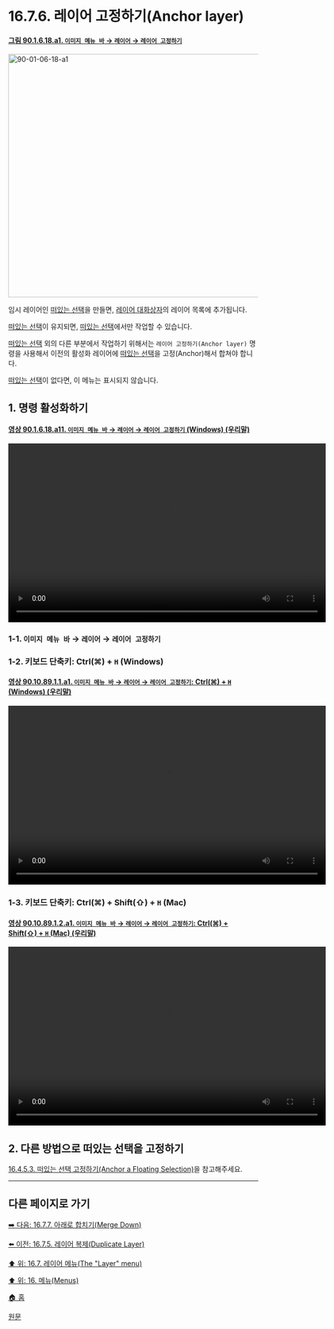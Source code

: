 # 16.7.6. 레이어 고정하기(Anchor layer)

<a id="90-01-06-18-a1"></a>

#### [그림 90.1.6.18.a1. `이미지 메뉴 바` → `레이어` → `레이어 고정하기`](./90-01-06-18-anchor_layer.md#90-01-06-18-a1)
<img width="970" height="490" alt="90-01-06-18-a1" src="https://github.com/user-attachments/assets/0a62f4b0-fa9f-4960-abe9-a62b56c634ac" />

임시 레이어인 [떠있는 선택](./19-glossaryx-floating_selection.md)을 만들면, [레이어 대화상자](./15-02-01-00-layers_dialog.md)의 레이어 목록에 추가됩니다.

[떠있는 선택](./19-glossaryx-floating_selection.md)이 유지되면, [떠있는 선택](./19-glossaryx-floating_selection.md)에서만 작업할 수 있습니다.

[떠있는 선택](./19-glossaryx-floating_selection.md) 외의 다른 부분에서 작업하기 위해서는 `레이어 고정하기(Anchor layer)` 명령을 사용해서 이전의 활성화 레이어에 [떠있는 선택](./19-glossaryx-floating_selection.md)을 고정(Anchor)해서 합쳐야 합니다.

[떠있는 선택](./19-glossaryx-floating_selection.md)이 없다면, 이 메뉴는 표시되지 않습니다.

<a id="16-07-06-s1"></a>

## 1. 명령 활성화하기

<a id="90-01-06-18-a11"></a>

#### [영상 90.1.6.18.a11. `이미지 메뉴 바` → `레이어` → `레이어 고정하기` (Windows) (우리말)](./90-01-06-18-anchor_layer.md#90-01-06-18-a11)
<video controls="controls" width="640" height="360" src="https://github.com/user-attachments/assets/75f18e3b-8d20-40ed-8441-9bd1f3de81b2"></video>

<a id="16-07-06-s1-01"></a>

### 1-1. `이미지 메뉴 바` → `레이어` → `레이어 고정하기`

<a id="16-07-06-s1-02"></a>

### 1-2. 키보드 단축키: Ctrl(⌘) + `H` (Windows)

<a id="90-10-89-01-01-a1"></a>

#### [영상 90.10.89.1.1.a1. `이미지 메뉴 바` → `레이어` → `레이어 고정하기`: Ctrl(⌘) + `H` (Windows) (우리말)](./90-10-89-01-01-ctrl_h.md#90-10-89-01-01-a1)
<video controls="controls" width="640" height="360" src="https://github.com/user-attachments/assets/e0850026-e0eb-4a49-b6d6-7f869d15fa07"></video>

<a id="16-07-06-s1-03"></a>

### 1-3. 키보드 단축키: Ctrl(⌘) + Shift(⇧) + `H` (Mac)

<a id="90-10-89-01-02-a1"></a>

#### [영상 90.10.89.1.2.a1. `이미지 메뉴 바` → `레이어` → `레이어 고정하기`: Ctrl(⌘) + Shift(⇧) + `H` (Mac) (우리말)](./90-10-89-01-02-ctrl_shift_h.md#90-10-89-01-02-a1)
<video controls="controls" width="640" height="360" src="https://github.com/user-attachments/assets/89f6e604-ee14-4a90-a252-f00e158b4d94"></video>

<a id="16-07-06-s2"></a>

## 2. 다른 방법으로 떠있는 선택을 고정하기
[16.4.5.3. 떠있는 선택 고정하기(Anchor a Floating Selection)](./16-04-05-03-anchor_a_floating_selection.md)을 참고해주세요.

***

## 다른 페이지로 가기

[➡️ 다음: 16.7.7. 아래로 합치기(Merge Down)](./16-07-07-merge-down.md)

[⬅️ 이전: 16.7.5. 레이어 복제(Duplicate Layer)](./16-07-05-duplicate-layer.md)

[⬆️ 위: 16.7. 레이어 메뉴(The "Layer" menu)](./16-07-00-the-layer-menu.md)

[⬆️ 위: 16. 메뉴(Menus)](./16-00-menus.md)

[🏠 홈](./00-home.md)

[원문](https://docs.gimp.org/2.10/ko/gimp-layer-anchor.html)